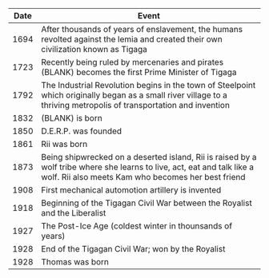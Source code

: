 |Date|Event|
|---|---|
| 1694 | After thousands of years of enslavement, the humans revolted against the lemia and created their own civilization known as Tigaga | 
| 1723 | Recently being ruled by mercenaries and pirates (BLANK) becomes the first Prime Minister of Tigaga |
| 1792 | The Industrial Revolution begins in the town of Steelpoint which originally began as a small river village to a thriving metropolis of transportation and invention | 
| 1832 | (BLANK) is born |
| 1850 | D.E.R.P. was founded |
| 1861 | Rii was born |
| 1873 | Being shipwrecked on a deserted island, Rii is raised by a wolf tribe where she learns to live, act, eat and talk like a wolf. Rii also meets Kam who becomes her best friend |
| 1908 | First mechanical automotion artillery is invented | 
| 1918 | Beginning of the Tigagan Civil War between the Royalist and the Liberalist | 
| 1927 | The Post-Ice Age (coldest winter in thounsands of years) |
| 1928 | End of the Tigagan Civil War; won by the Royalist |
| 1928 | Thomas was born | 
